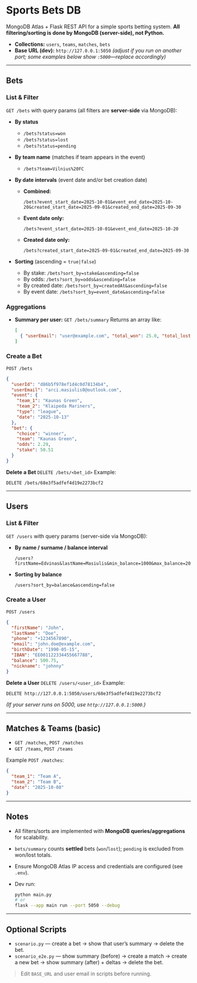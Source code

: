# Sports Bets DB 

MongoDB Atlas + Flask REST API for a simple sports betting system.
**All filtering/sorting is done by MongoDB (server-side), not Python.**

* **Collections:** `users`, `teams`, `matches`, `bets`
* **Base URL (dev):** `http://127.0.0.1:5050` *(adjust if you run on another port; some examples below show `:5000`—replace accordingly)*

---

## Bets

### List & Filter

`GET /bets` with query params (all filters are **server-side** via MongoDB):

* **By status**

  * `/bets?status=won`
  * `/bets?status=lost`
  * `/bets?status=pending`

* **By team name** (matches if team appears in the event)

  * `/bets?team=Vilnius%20FC`

* **By date intervals** (event date and/or bet creation date)

  * **Combined:**

    ```
    /bets?event_start_date=2025-10-01&event_end_date=2025-10-20&created_start_date=2025-09-01&created_end_date=2025-09-30
    ```
  * **Event date only:**

    ```
    /bets?event_start_date=2025-10-01&event_end_date=2025-10-20
    ```
  * **Created date only:**

    ```
    /bets?created_start_date=2025-09-01&created_end_date=2025-09-30
    ```

* **Sorting** (ascending = `true|false`)

  * By stake: `/bets?sort_by=stake&ascending=false`
  * By odds: `/bets?sort_by=odds&ascending=false`
  * By created date: `/bets?sort_by=createdAt&ascending=false`
  * By event date: `/bets?sort_by=event_date&ascending=false`

### Aggregations

* **Summary per user:**
  `GET /bets/summary`
  Returns an array like:

  ```json
  [
    { "userEmail": "user@example.com", "total_won": 25.0, "total_lost": 10.0, "final_balance": 15.0 }
  ]
  ```

### Create a Bet

`POST /bets`

```json
{
  "userId": "d86b5f978ef1d4c0d78134b4",
  "userEmail": "arci.masiulis0@outlook.com",
  "event": {
    "team_1": "Kaunas Green",
    "team_2": "Klaipeda Mariners",
    "type": "league",
    "date": "2025-10-13"
  },
  "bet": {
    "choice": "winner",
    "team": "Kaunas Green",
    "odds": 2.29,
    "stake": 50.51
  }
}
```

**Delete a Bet**
`DELETE /bets/<bet_id>`
Example:

```
DELETE /bets/68e3f5adfef4d19e2273bcf2
```

---

## Users

### List & Filter

`GET /users` with query params (server-side via MongoDB):

* **By name / surname / balance interval**

  ```
  /users?firstName=Edvinas&lastName=Masiulis&min_balance=1000&max_balance=2000
  ```

* **Sorting by balance**

  ```
  /users?sort_by=balance&ascending=false
  ```

### Create a User

`POST /users`

```json
{
  "firstName": "John",
  "lastName": "Doe",
  "phone": "+1234567890",
  "email": "john.doe@example.com",
  "birthDate": "1990-05-15",
  "IBAN": "EE001122334455667788",
  "balance": 500.75,
  "nickname": "johnny"
}
```

**Delete a User**
`DELETE /users/<user_id>`
Example:

```
DELETE http://127.0.0.1:5050/users/68e3f5adfef4d19e2273bcf2
```

*(If your server runs on 5000, use `http://127.0.0.1:5000`.)*

---

## Matches & Teams (basic)

* `GET /matches`, `POST /matches`
* `GET /teams`, `POST /teams`

Example `POST /matches`:

```json
{
  "team_1": "Team A",
  "team_2": "Team B",
  "date": "2025-10-08"
}
```

---

## Notes

* All filters/sorts are implemented with **MongoDB queries/aggregations** for scalability.
* `bets/summary` counts **settled** bets (`won`/`lost`); `pending` is excluded from won/lost totals.
* Ensure MongoDB Atlas IP access and credentials are configured (see `.env`).
* Dev run:

  ```bash
  python main.py
  # or
  flask --app main run --port 5050 --debug
  ```

---

## Optional Scripts

* `scenario.py` — create a bet → show that user’s summary → delete the bet.
* `scenario_e2e.py` — show summary (before) → create a match → create a new bet → show summary (after) + deltas → delete the bet.

> Edit `BASE_URL` and user email in scripts before running.
